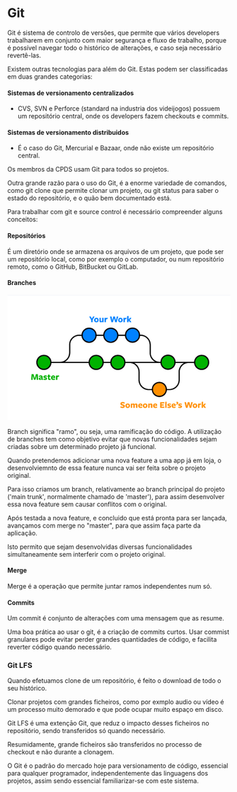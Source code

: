 # Git

Git é sistema de controlo de versões, que permite que vários developers trabalharem em conjunto com maior segurança e fluxo de trabalho, porque é possível navegar todo o histórico de alterações, e caso seja necessário revertê-las.&#x20;

&#x20;Existem outras tecnologias para além do Git. Estas podem ser classificadas em duas grandes categorias:

#### Sistemas de versionamento centralizados

* CVS, SVN e Perforce (standard na industria dos videijogos) possuem um repositório central, onde os developers fazem checkouts e commits.

#### Sistemas de versionamento distribuidos&#x20;

* É o caso do Git, Mercurial e Bazaar, onde não existe um repositório central.

Os membros da CPDS usam Git para todos so projetos.

Outra grande razão para o uso do Git, é a enorme variedade de comandos, como git clone que permite clonar um projeto, ou git status para saber o estado do repositório, e o quão bem documentado está.   &#x20;

Para trabalhar com git e source control é necessário compreender alguns conceitos:&#x20;

#### Repositórios&#x20;

É um diretório onde se armazena os arquivos de um projeto, que pode ser um repositório local, como por exemplo o computador, ou num repositório remoto, como o GitHub, BitBucket ou GitLab.   &#x20;

#### Branches&#x20;



![](../.gitbook/assets/branch.png)

Branch significa "ramo", ou seja, uma ramificação do código. A utilização de branches tem como objetivo evitar que novas funcionalidades sejam criadas sobre um determinado projeto já funcional.&#x20;

Quando pretendemos adicionar uma nova feature a uma app já em loja, o desenvolviemnto de essa feature nunca vai ser feita sobre o projeto original.

Para isso criamos um branch, relativamente ao branch principal do projeto ('main trunk', normalmente chamado de 'master'), para assim desenvolver essa nova feature sem causar conflitos com o original.

Após testada a nova feature, e concluido que está pronta para ser lançada, avançamos com merge no "master",  para que assim faça parte da aplicação.

Isto permito que sejam desenvolvidas diversas funcionalidades simultaneamente sem interferir com o projeto original.

#### Merge

Merge é a operação que permite juntar ramos independentes num só.

#### Commits

Um commit é conjunto de alterações com uma mensagem que as resume.

Uma boa prática ao usar o git, é a criação de commits curtos. Usar commist granulares pode evitar perder grandes quantidades de código, e facilita reverter código quando necessário.



### Git LFS

Quando efetuamos clone de um repositório, é feito o download de todo o seu histórico.

Clonar projetos com grandes ficheiros, como por exmplo audio ou vídeo é um processo muito demorado e que pode ocupar muito espaço em disco.

Git LFS é uma extençāo Git, que reduz o impacto desses ficheiros no repositório, sendo transferidos só quando necessário.

Resumidamente, grande ficheiros são transferidos no processo de checkout e não durante a clonagem.&#x20;

O Git é o padrão do mercado hoje para versionamento de código, essencial para qualquer programador, independentemente das linguagens dos projetos, assim sendo essencial familiarizar-se com este sistema.
